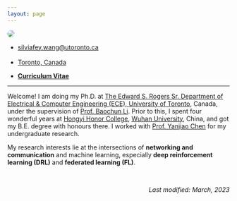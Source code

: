 ```yaml
---
layout: page
---
```


  <img src="../assets/img/2.jpg" class="center" style="max-width: 300px; border-radius: 50%;">
  <div class="brief">
    <ul>
    <li>
    <i class="em em-email" aria-role="presentation" aria-label="ENVELOPE"></i>
    <a href="mailto:silviafey.wang@utoronto.ca">
      silviafey.wang@utoronto.ca
    </a>
    </li>&nbsp;&nbsp;
    <li>
    <i class="em em-round_pushpin" aria-role="presentation" aria-label="ROUND PUSHPIN"></i>
    <a href="https://www.google.com/maps/place/Bahen+Centre+for+Information+Technology/">
      Toronto, Canada
    </a>
    </li>
    </ul>
    <ul>
    <li>
    <i class="em em-bookmark_tabs" aria-role="presentation" aria-label="BOOKMARK TABS"></i>
    <a href="/assets/CV_feiwang.pdf">
      <b>Curriculum Vitae</b>
    </a>
    </li>
    </ul>
    </div>



---
Welcome<i class="em em-wave" aria-role="presentation" aria-label="WAVING HAND SIGN"></i>! I am doing my Ph.D. at [The Edward S. Rogers Sr. Department of Electrical & Computer Engineering (ECE), University of Toronto][ece], Canada, under the supervision of [Prof. Baochun Li][bcl]. Prior to this, I spent four wonderful years at [Hongyi Honor College][hy], [Wuhan University][whu], China, and got my B.E. degree with honours there. I worked with [Prof. Yanjiao Chen][yjc] for my undergraduate research. 

My research interests lie at the intersections of **networking and communication** and machine learning, especially **deep reinforcement learning (DRL)** and **federated learning (FL)**. 



<br/>
<div align="right">
<p><i>Last modified: March, 2023</i></p>
</div>




[hy]: http://hyxt.whu.edu.cn/
[whu]: https://en.whu.edu.cn/
[yjc]: https://person.zju.edu.cn/en/0020875
[i]: http://iqua.ece.toronto.edu/aboutus/lab.html
[ut]: https://www.utoronto.ca/
[ece]: https://www.ece.utoronto.ca/
[bcl]: http://iqua.ece.toronto.edu/bli/index.html
[se]: https://ca.linkedin.com/in/salma-emara-b37802a9
